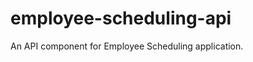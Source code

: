 employee-scheduling-api
=======================

An API component for Employee Scheduling application. 
